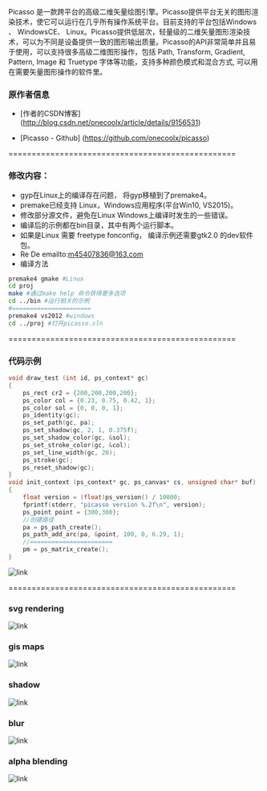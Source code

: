 Picasso 是一款跨平台的高级二维矢量绘图引擎。Picasso提供平台无关的图形渲染技术，使它可以运行在几乎所有操作系统平台。目前支持的平台包括Windows 、 WindowsCE、 Linux。Picasso提供低层次，轻量级的二维矢量图形渲染技术，可以为不同是设备提供一致的图形输出质量。Picasso的API非常简单并且易于使用，可以支持很多高级二维图形操作，包括 Path, Transform, Gradient, Pattern, Image 和 Truetype 字体等功能，支持多种颜色模式和混合方式, 可以用在需要矢量图形操作的软件里。
### 原作者信息
- [作者的CSDN博客] (http://blog.csdn.net/onecoolx/article/details/9156531)
 
- [Picasso - Github] (https://github.com/onecoolx/picasso)

=================================================
### 修改内容：
*   gyp在Linux上的编译存在问题， 将gyp移植到了premake4。
*   premake已经支持 Linux，Windows应用程序(平台Win10, VS2015)。
*   修改部分源文件，避免在Linux Windows上编译时发生的一些错误。
*   编译后的示例都在bin目录，其中有两个运行脚本。
*   如果是Linux 需要 freetype fonconfig， 编译示例还需要gtk2.0 的dev软件包。
*   Re De emailto:m45407836@163.com
*   编译方法

``` bash
premake4 gmake #Linux 
cd proj
make #通过make help 命令获得更多选项
cd ../bin #运行相关的示例
#======================
premake4 vs2012 #windows 
cd ../proj #打开picasso.sln
```

=================================================
### 代码示例

``` c
void draw_test (int id, ps_context* gc)
{
    ps_rect cr2 = {200,200,200,200};
    ps_color col = {0.23, 0.75, 0.42, 1};
    ps_color sol = {0, 0, 0, 1};
    ps_identity(gc);
    ps_set_path(gc, pa);
    ps_set_shadow(gc, 2, 1, 0.375f);
    ps_set_shadow_color(gc, &sol);
    ps_set_stroke_color(gc, &col);
    ps_set_line_width(gc, 20);
    ps_stroke(gc);
    ps_reset_shadow(gc);
}
void init_context (ps_context* gc, ps_canvas* cs, unsigned char* buf)
{
    float version = (float)ps_version() / 10000;
    fprintf(stderr, "picasso version %.2f\n", version);
	ps_point point = {300,300};
    //创建路径
    pa = ps_path_create();
    ps_path_add_arc(pa, &point, 100, 0, 6.29, 1);
    //=======================
    pm = ps_matrix_create();
}
```
![link](demos/code.png)

=================================================
### **svg rendering**
![link](demos/tiger.png)

### **gis maps**
![link](demos/gis.png)

### **shadow**
![link](demos/shadow.png)

### **blur**
![link](demos/blur.png)

### **alpha blending**
![link](demos/flowers.png)

